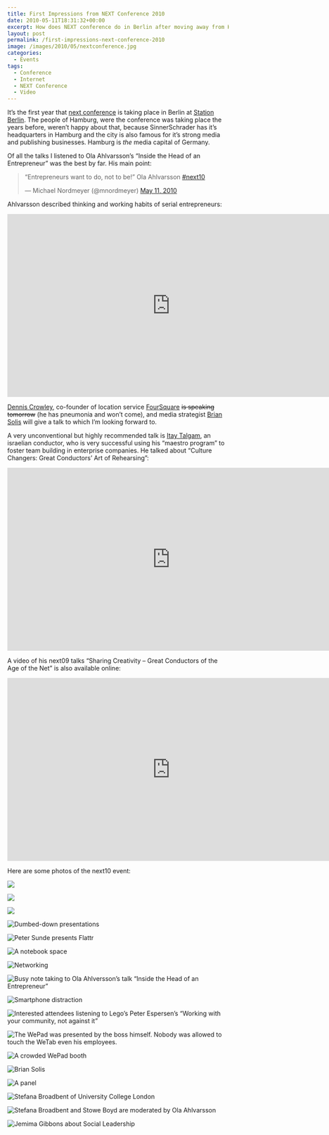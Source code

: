 ```yaml
---
title: First Impressions from NEXT Conference 2010
date: 2010-05-11T18:31:32+00:00
excerpt: How does NEXT conference do in Berlin after moving away from Hamburg?
layout: post
permalink: /first-impressions-next-conference-2010
image: /images/2010/05/nextconference.jpg
categories:
  - Events
tags:
  - Conference
  - Internet
  - NEXT Conference
  - Video
---
```

It’s the first year that [next conference](https://nextconf.eu/) is taking place in Berlin at [Station Berlin](http://www.station-berlin.de/). The people of Hamburg, were the conference was taking place the years before, weren’t happy about that, because SinnerSchrader has it’s headquarters in Hamburg and the city is also famous for it’s strong media and publishing businesses. Hamburg is _the_ media capital of Germany.

Of all the talks I listened to Ola Ahlvarsson’s “Inside the Head of an Entrepreneur” was the best by far. His main point:

> “Entrepreneurs want to do, not to be!” Ola Ahlvarsson [#next10](https://twitter.com/search?q=%23next10)
> 
> — Michael Nordmeyer (@mnordmeyer) [May 11, 2010](https://twitter.com/mnordmeyer/statuses/13791338476)

Ahlvarsson described thinking and working habits of serial entrepreneurs:

<iframe src="https://video.nextconf.eu/v.ihtml?photo%5fid=855720" width="740" height="416" frameborder="0" scrolling="no" allowfullscreen="allowfullscreen"></iframe>

[Dennis Crowley](http://denniscrowley.com/), co-founder of location service [FourSquare](https://foursquare.com/) ~~is speaking tomorrow~~ (he has pneumonia and won’t come), and media strategist [Brian Solis](http://www.briansolis.com/) will give a talk to which I’m looking forward to.

A very unconventional but highly recommended talk is [Itay Talgam](http://www.talgam.com/), an israelian conductor, who is very successful using his “maestro program” to foster team building in enterprise companies. He talked about “Culture Changers: Great Conductors’ Art of Rehearsing”:

<iframe src="https://video.nextconf.eu/v.ihtml?photo%5fid=885184" width="740" height="416" frameborder="0" scrolling="no" allowfullscreen="allowfullscreen"></iframe>

A video of his next09 talks “Sharing Creativity – Great Conductors of the Age of the Net” is also available online:

<iframe src="https://video.nextconf.eu/v.ihtml?photo%5fid=923266" width="740" height="416" frameborder="0" scrolling="no" allowfullscreen="allowfullscreen"></iframe>

Here are some photos of the next10 event:

![](https://michaelnordmeyer.com/images/2010/05/IMG_0223.jpg)

![](https://michaelnordmeyer.com/images/2010/05/IMG_0224.jpg)

![](https://michaelnordmeyer.com/images/2010/05/IMG_0227.jpg)

![Dumbed-down presentations](https://michaelnordmeyer.com/images/2010/05/IMG_0229.jpg "Dumbed-down presentations")

![Peter Sunde presents Flattr](https://michaelnordmeyer.com/images/2010/05/IMG_0235.jpg "Peter Sunde presents Flattr")

![A notebook space](https://michaelnordmeyer.com/images/2010/05/IMG_0239.jpg "A notebook space")

![Networking](https://michaelnordmeyer.com/images/2010/05/IMG_0240.jpg "Networking")

![Busy note taking to Ola Ahlversson’s talk “Inside the Head of an Entrepreneur”](https://michaelnordmeyer.com/images/2010/05/IMG_0244.jpg "Busy note taking to Ola Ahlversson’s talk “Inside the Head of an Entrepreneur”")

![Smartphone distraction](https://michaelnordmeyer.com/images/2010/05/IMG_0250.jpg "Smartphone distraction")

![Interested attendees listening to Lego’s Peter Espersen’s “Working with your community, not against it”](https://michaelnordmeyer.com/images/2010/05/IMG_0257.jpg "Interested attendees listening to Lego’s Peter Espersen’s “Working with your community, not against it”")

![The WePad was presented by the boss himself. Nobody was allowed to touch the WeTab even his employees.](https://michaelnordmeyer.com/images/2010/05/IMG_0261.jpg "The WePad was presented by the boss himself. Nobody was allowed to touch the WeTab even his employees.")

![A crowded WePad booth](https://michaelnordmeyer.com/images/2010/05/IMG_0260.jpg "A crowded WePad booth")

![Brian Solis](https://michaelnordmeyer.com/images/2010/05/IMG_0258.jpg "Brian Solis")

![A panel](https://michaelnordmeyer.com/images/2010/05/IMG_0259.jpg "A panel")

![Stefana Broadbent of University College London](https://michaelnordmeyer.com/images/2010/05/IMG_0262.jpg "Stefana Broadbent of University College London")

![Stefana Broadbent and Stowe Boyd are moderated by Ola Ahlvarsson](https://michaelnordmeyer.com/images/2010/05/IMG_0264.jpg "Stefana Broadbent and Stowe Boyd are moderated by Ola Ahlvarsson")

![Jemima Gibbons about Social Leadership](https://michaelnordmeyer.com/images/2010/05/IMG_0266.jpg "Jemima Gibbons about Social Leadership")